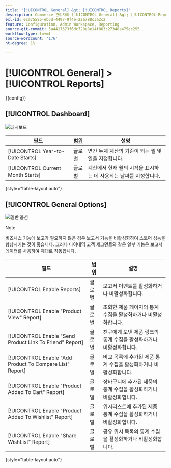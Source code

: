 ```yaml
---
title: '[!UICONTROL General] &gt; [!UICONTROL Reports]'
description: Commerce 관리자의 [!UICONTROL General] &gt; [!UICONTROL Reports] 페이지에서 구성 설정을 검토하십시오.
exl-id: 0ca75585-eb5d-4497-9f4e-22a788c3a2c2
feature: Configuration, Admin Workspace, Reporting
source-git-commit: 5a4417373f6dc720e8e14f883c27348a475ec255
workflow-type: tm+mt
source-wordcount: '176'
ht-degree: 1%

---
```


# [!UICONTROL General] > [!UICONTROL Reports]

{{config}}

## [!UICONTROL Dashboard]

![대시보드](./assets/reports-dashboard.png)<!-- zoom -->

<!-- [Dashboard](https://experienceleague.adobe.com/ko/docs/commerce-admin/start/admin/tools/admin-dashboard) -->

| 필드 | [범위](../../getting-started/websites-stores-views.md#scope-settings) | 설명 |
|--- |--- |--- |
| [!UICONTROL Year-to-Date Starts] | 글로벌 | 연간 누계 계산의 기준이 되는 월 및 일을 지정합니다. |
| [!UICONTROL Current Month Starts] | 글로벌 | 계산에서 현재 월의 시작을 표시하는 데 사용되는 날짜를 지정합니다. |

{style="table-layout:auto"}

## [!UICONTROL General Options]

![일반 옵션](./assets/reports-general-options.png)<!-- zoom -->

>[!NOTE]
>
>비즈니스 기능에 보고가 필요하지 않은 경우 보고서 기능을 비활성화하여 스토어 성능을 향상시키는 것이 좋습니다. 그러나 다이내믹 고객 세그먼트와 같은 일부 기능은 보고서 데이터를 사용하여 제대로 작동합니다.

| 필드 | [범위](../../getting-started/websites-stores-views.md#scope-settings) | 설명 |
|--- |--- |--- |
| [!UICONTROL Enable Reports] | 글로벌 | 보고서 이벤트를 활성화하거나 비활성화합니다. |
| [!UICONTROL Enable "Product View" Report] | 글로벌 | 조회한 제품 페이지의 통계 수집을 활성화하거나 비활성화합니다. |
| [!UICONTROL Enable "Send Product Link To Friend" Report] | 글로벌 | 친구에게 보낸 제품 링크의 통계 수집을 활성화하거나 비활성화합니다. |
| [!UICONTROL Enable "Add Product To Compare List" Report] | 글로벌 | 비교 목록에 추가된 제품 통계 수집을 활성화하거나 비활성화합니다. |
| [!UICONTROL Enable "Product Added To Cart" Report] | 글로벌 | 장바구니에 추가된 제품의 통계 수집을 활성화하거나 비활성화합니다. |
| [!UICONTROL Enable "Product Added To Wishlist" Report] | 글로벌 | 위시리스트에 추가된 제품 통계 수집을 활성화하거나 비활성화합니다. |
| [!UICONTROL Enable "Share WishList" Report] | 글로벌 | 공유 위시 목록의 통계 수집을 활성화하거나 비활성화합니다. |

{style="table-layout:auto"}
